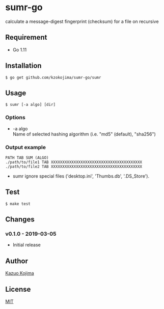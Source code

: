 # sumr-go

calculate a message-digest fingerprint (checksum) for a file on recursive

## Requirement

* Go 1.11

## Installation

```
$ go get github.com/kzokojima/sumr-go/sumr
```

## Usage

```
$ sumr [-a algo] [dir]
```

### Options

* -a algo<br>
Name of selected hashing algorithm (i.e. "md5" (default), "sha256")

### Output example

```
PATH TAB SUM (ALGO)
./path/to/file1 TAB XXXXXXXXXXXXXXXXXXXXXXXXXXXXXXXXXXXXXXXX
./path/to/file2 TAB XXXXXXXXXXXXXXXXXXXXXXXXXXXXXXXXXXXXXXXX
```

* sumr ignore special files ('desktop.ini', 'Thumbs.db', '.DS_Store').

## Test

```
$ make test
```

## Changes

### v0.1.0 - 2019-03-05

* Initial release

## Author

[Kazuo Kojima](https://github.com/kzokojima)

## License

[MIT](LICENSE)
